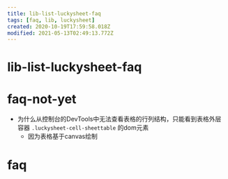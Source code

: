 ```yaml
---
title: lib-list-luckysheet-faq
tags: [faq, lib, luckysheet]
created: 2020-10-19T17:59:58.018Z
modified: 2021-05-13T02:49:13.772Z
---
```


# lib-list-luckysheet-faq

# faq-not-yet

- 为什么从控制台的DevTools中无法查看表格的行列结构，只能看到表格外层容器 `.luckysheet-cell-sheettable` 的dom元素
  - 因为表格基于canvas绘制

# faq
